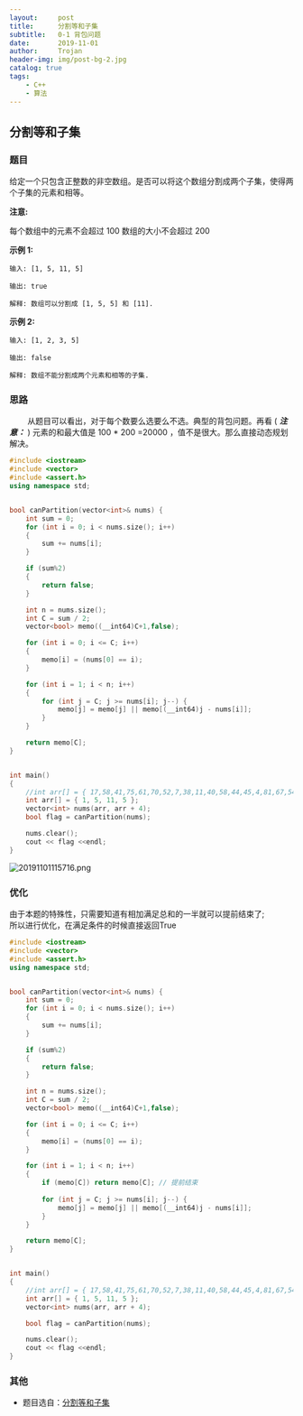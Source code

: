 ```yaml
---
layout:     post
title:      分割等和子集
subtitle:   0-1 背包问题
date:       2019-11-01
author:     Trojan
header-img: img/post-bg-2.jpg
catalog: true
tags:
    - C++
    - 算法
---
```

## 分割等和子集


### 题目
给定一个只包含正整数的非空数组。是否可以将这个数组分割成两个子集，使得两个子集的元素和相等。

**注意:**

每个数组中的元素不会超过 100
数组的大小不会超过 200

**示例 1:** 

```
输入: [1, 5, 11, 5]

输出: true

解释: 数组可以分割成 [1, 5, 5] 和 [11].
```

**示例 2:**   

```
输入: [1, 2, 3, 5]

输出: false

解释: 数组不能分割成两个元素和相等的子集.
```

### 思路
&emsp;&emsp; 从题目可以看出，对于每个数要么选要么不选。典型的背包问题。再看 ( ***注意：*** ) 元素的和最大值是 100 * 200 =20000 ，值不是很大。那么直接动态规划解决。

```C++
#include <iostream>
#include <vector>
#include <assert.h>
using namespace std;


bool canPartition(vector<int>& nums) {
	int sum = 0;
	for (int i = 0; i < nums.size(); i++)
	{
		sum += nums[i];	
	}

	if (sum%2)
	{
		return false;
	}

	int n = nums.size();
	int C = sum / 2;
	vector<bool> memo((__int64)C+1,false);

	for (int i = 0; i <= C; i++)
	{
		memo[i] = (nums[0] == i);
	}

	for (int i = 1; i < n; i++)
	{
		for (int j = C; j >= nums[i]; j--) {
			memo[j] = memo[j] || memo[(__int64)j - nums[i]];
		}
	}

	return memo[C];
}


int main()
{
	//int arr[] = { 17,58,41,75,61,70,52,7,38,11,40,58,44,45,4,81,67,54,79,80,15,3,14,16,9,66,69,41,72,37,28,3,33,90,56,12,72,49,35,22,49,27,49,82,41,77,100,82,18,95,24,51,37,2,34,82,70,53,73,32,90,98,81,22,73,76,79,40,27,62,45,96,36,15,63,28,54,88,63,37,58,9,62,98,93,72,99,53,91,29,61,31,11,42,20,35,50,68,10,86 };
	int arr[] = { 1, 5, 11, 5 };
	vector<int> nums(arr, arr + 4);
	bool flag = canPartition(nums);

	nums.clear();
	cout << flag <<endl;
}
```

![20191101115716.png](http://images.oulongxing.com//blog/20191101115716.png)

### 优化

由于本题的特殊性，只需要知道有相加满足总和的一半就可以提前结束了;   
所以进行优化，在满足条件的时候直接返回True

```C++
#include <iostream>
#include <vector>
#include <assert.h>
using namespace std;


bool canPartition(vector<int>& nums) {
	int sum = 0;
	for (int i = 0; i < nums.size(); i++)
	{
		sum += nums[i];	
	}

	if (sum%2)
	{
		return false;
	}

	int n = nums.size();
	int C = sum / 2;
	vector<bool> memo((__int64)C+1,false);

	for (int i = 0; i <= C; i++)
	{
		memo[i] = (nums[0] == i);
	}

	for (int i = 1; i < n; i++)
	{
		if (memo[C]) return memo[C]; // 提前结束
		
		for (int j = C; j >= nums[i]; j--) {
			memo[j] = memo[j] || memo[(__int64)j - nums[i]];
		}
	}

	return memo[C];
}


int main()
{
	//int arr[] = { 17,58,41,75,61,70,52,7,38,11,40,58,44,45,4,81,67,54,79,80,15,3,14,16,9,66,69,41,72,37,28,3,33,90,56,12,72,49,35,22,49,27,49,82,41,77,100,82,18,95,24,51,37,2,34,82,70,53,73,32,90,98,81,22,73,76,79,40,27,62,45,96,36,15,63,28,54,88,63,37,58,9,62,98,93,72,99,53,91,29,61,31,11,42,20,35,50,68,10,86 };
	int arr[] = { 1, 5, 11, 5 };
	vector<int> nums(arr, arr + 4);

	bool flag = canPartition(nums);

	nums.clear();
	cout << flag <<endl;
}
```


### 其他
- 题目选自：[分割等和子集](https://leetcode-cn.com/problems/partition-equal-subset-sum/)


